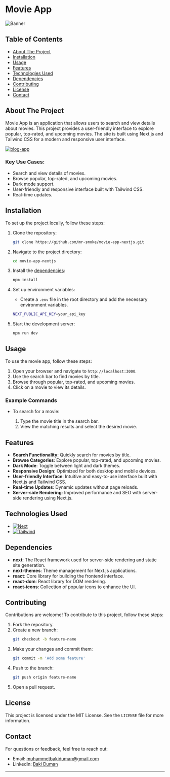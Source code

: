 # Movie App

![Banner](https://i.ibb.co/RQnrtKs/banner.png)

## Table of Contents

- [About The Project](#about-the-project)
- [Installation](#installation)
- [Usage](#usage)
- [Features](#features)
- [Technologies Used](#technologies-used)
- [Dependencies](#dependencies)
- [Contributing](#contributing)
- [License](#license)
- [Contact](#contact)

## About The Project

Movie App is an application that allows users to search and view details about movies. This project provides a user-friendly interface to explore popular, top-rated, and upcoming movies. The site is built using Next.js and Tailwind CSS for a modern and responsive user interface.

<a href="https://i.ibb.co/CsdzHT6/movie-app.gif" target="_blank"><img src="https://i.ibb.co/wrHRzx7/movie-app.gif" alt="blog-app" border="0" /></a>

### Key Use Cases:

- Search and view details of movies.
- Browse popular, top-rated, and upcoming movies.
- Dark mode support.
- User-friendly and responsive interface built with Tailwind CSS.
- Real-time updates.

## Installation

To set up the project locally, follow these steps:

1. Clone the repository:

   ```bash
   git clone https://github.com/mr-smoke/movie-app-nextjs.git
   ```

2. Navigate to the project directory:

   ```bash
   cd movie-app-nextjs
   ```

3. Install the [dependencies](#dependencies):

   ```bash
   npm install
   ```

4. Set up environment variables:

   - Create a `.env` file in the root directory and add the necessary environment variables.

   ```bash
   NEXT_PUBLIC_API_KEY=your_api_key
   ```

5. Start the development server:
   ```bash
   npm run dev
   ```

## Usage

To use the movie app, follow these steps:

1. Open your browser and navigate to `http://localhost:3000`.
2. Use the search bar to find movies by title.
3. Browse through popular, top-rated, and upcoming movies.
4. Click on a movie to view its details.

### Example Commands

- To search for a movie:

  1. Type the movie title in the search bar.
  2. View the matching results and select the desired movie.

## Features

- **Search Functionality**: Quickly search for movies by title.
- **Browse Categories**: Explore popular, top-rated, and upcoming movies.
- **Dark Mode**: Toggle between light and dark themes.
- **Responsive Design**: Optimized for both desktop and mobile devices.
- **User-friendly Interface**: Intuitive and easy-to-use interface built with Next.js and Tailwind CSS.
- **Real-time Updates**: Dynamic updates without page reloads.
- **Server-side Rendering**: Improved performance and SEO with server-side rendering using Next.js.

## Technologies Used

- [![Next][Next.js]][Next-url]
- [![Tailwind][Tailwind.css]][Tailwind-url]

## Dependencies

- **next**: The React framework used for server-side rendering and static site generation.
- **next-themes**: Theme management for Next.js applications.
- **react**: Core library for building the frontend interface.
- **react-dom**: React library for DOM rendering.
- **react-icons**: Collection of popular icons to enhance the UI.

## Contributing

Contributions are welcome! To contribute to this project, follow these steps:

1. Fork the repository.
2. Create a new branch:
   ```bash
   git checkout -b feature-name
   ```
3. Make your changes and commit them:
   ```bash
   git commit -m 'Add some feature'
   ```
4. Push to the branch:
   ```bash
   git push origin feature-name
   ```
5. Open a pull request.

## License

This project is licensed under the MIT License. See the `LICENSE` file for more information.

## Contact

For questions or feedback, feel free to reach out:

- Email: [muhammetbakiduman@gmail.com](mailto:muhammetbakiduman@gmail.com)
- LinkedIn: [Baki Duman](https://www.linkedin.com/in/muhammet-baki-duman-019451195/)

---

[Next.js]: https://img.shields.io/badge/next.js-000000?style=for-the-badge&logo=nextdotjs&logoColor=white
[Next-url]: https://nextjs.org/
[Tailwind.css]: https://img.shields.io/badge/tailwindcss-000000?style=for-the-badge&logo=tailwindcss&logoColor=white
[Tailwind-url]: https://tailwindcss.com
